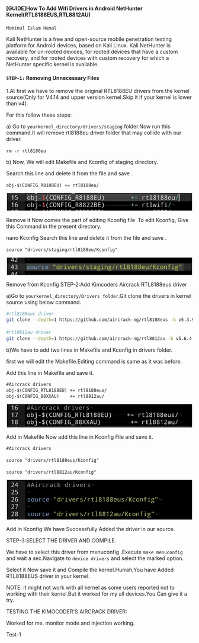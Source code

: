 #### [GUIDE]How To Add Wifi Drivers in Android NetHunter Kernel(RTL8188EUS,RTL8812AU)
`Mominul Islam Hemal`

Kali NetHunter is a free and open-source mobile penetration testing platform for Android devices, based on Kali Linux. Kali NetHunter is available for un-rooted devices, for rooted devices that have a custom recovery, and for rooted devices with custom recovery for which a NetHunter specific kernel is available. 

#### `STEP-1:` Removing Unnecessary Files

1.At first we have to remove the original RTL8188EU drivers from the kernel source(Only for V4.14 and upper version kernel.Skip it if your kernel is lower than v4).

For this follow these steps:

a) Go to `yourkernel_directory/drivers/staging` folder.Now run this command.It will remove rtl8188eu driver folder that may collide with our driver.

`rm -r rtl8188eu`

b) Now, We will edit Makefile and Kconfig of staging directory.

Search this line and delete it from the file and save .

`obj-$(CONFIG_R8188EU) += rtl8188eu/`

<p align="center"><img src="https://raw.githubusercontent.com/CaliBerrr/LinuxArchive/main/image/IMG_20210102_235214-01.jpeg" width="500"/></p>

Remove it
Now comes the part of editing Kconfig file .To edit Kconfig, Give this Command in the present directory.

nano Kconfig
Search this line and delete it from the file and save .

`source "drivers/staging/rtl8188eu/Kconfig"`

<p align="center"><img src="https://raw.githubusercontent.com/CaliBerrr/LinuxArchive/main/image/IMG_20210102_235147-01.jpeg" width="500"/></p>

Remove from Kconfig
STEP-2:Add Kimcoders Aircrack RTL8188eus driver

a)Go to `yourkernel_directory/Drivers folder`.Git clone the drivers in kernel source using below command.
```sh
#rtl8188eus driver
git clone --depth=1 https://github.com/aircrack-ng/rtl8188eus -b v5.3.9

#rtl8812au driver
git clone --depth=1 https://github.com/aircrack-ng/rtl8812au -b v5.6.4.2
```
b)We have to add two lines in Makefile and Kconfig in drivers folder.

first we will edit the Makefile.Editing command is same as it was before.

Add this line in Makefile and save it.

```
#Aircrack drivers
obj-$(CONFIG_RTL8188EU) += rtl8188eus/
obj-$(CONFIG_88XXAU)    += rtl8812au/
```
<p align="center"><img src="https://github.com/CaliBerrr/LinuxArchive/blob/main/image/IMG_20210102_235118-01.jpeg" width="500"/></p>
                        
Add in Makefile
Now add this line in Kconfig File and save it.

```
#Aircrack drivers

source "drivers/rtl8188eus/Kconfig"

source "drivers/rtl8812au/Kconfig"

```

<p align="center"><img src="https://github.com/CaliBerrr/LinuxArchive/blob/main/image/IMG_20210102_235040-01.jpeg" width="500"/></p>

Add in Kconfig
We have Successfully Added the driver in our source.

STEP-3:SELECT THE DRIVER AND COMPILE.

We have to select this driver from menuconfig .Execute `make menuconfig` and wait a sec.Navigate to `device drivers` and select the marked option.



Select it
Now save it and Compile the kernel.Hurrah,You have Added RTL8188EUS driver in your kernel.

NOTE: it might not work with all kernel as some users reported not to working with their kernel.But it worked for my all devices.You Can give it a try.



TESTING THE KIMOCODER'S AIRCRACK DRIVER:

Worked for me. monitor mode and injection working.


Test-1


